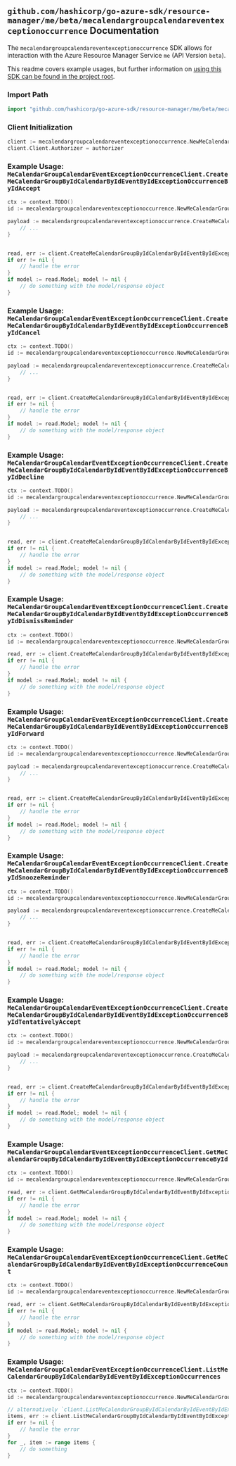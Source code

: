 
## `github.com/hashicorp/go-azure-sdk/resource-manager/me/beta/mecalendargroupcalendareventexceptionoccurrence` Documentation

The `mecalendargroupcalendareventexceptionoccurrence` SDK allows for interaction with the Azure Resource Manager Service `me` (API Version `beta`).

This readme covers example usages, but further information on [using this SDK can be found in the project root](https://github.com/hashicorp/go-azure-sdk/tree/main/docs).

### Import Path

```go
import "github.com/hashicorp/go-azure-sdk/resource-manager/me/beta/mecalendargroupcalendareventexceptionoccurrence"
```


### Client Initialization

```go
client := mecalendargroupcalendareventexceptionoccurrence.NewMeCalendarGroupCalendarEventExceptionOccurrenceClientWithBaseURI("https://management.azure.com")
client.Client.Authorizer = authorizer
```


### Example Usage: `MeCalendarGroupCalendarEventExceptionOccurrenceClient.CreateMeCalendarGroupByIdCalendarByIdEventByIdExceptionOccurrenceByIdAccept`

```go
ctx := context.TODO()
id := mecalendargroupcalendareventexceptionoccurrence.NewMeCalendarGroupCalendarEventExceptionOccurrenceID("calendarGroupIdValue", "calendarIdValue", "eventIdValue", "eventId1Value")

payload := mecalendargroupcalendareventexceptionoccurrence.CreateMeCalendarGroupByIdCalendarByIdEventByIdExceptionOccurrenceByIdAcceptRequest{
	// ...
}


read, err := client.CreateMeCalendarGroupByIdCalendarByIdEventByIdExceptionOccurrenceByIdAccept(ctx, id, payload)
if err != nil {
	// handle the error
}
if model := read.Model; model != nil {
	// do something with the model/response object
}
```


### Example Usage: `MeCalendarGroupCalendarEventExceptionOccurrenceClient.CreateMeCalendarGroupByIdCalendarByIdEventByIdExceptionOccurrenceByIdCancel`

```go
ctx := context.TODO()
id := mecalendargroupcalendareventexceptionoccurrence.NewMeCalendarGroupCalendarEventExceptionOccurrenceID("calendarGroupIdValue", "calendarIdValue", "eventIdValue", "eventId1Value")

payload := mecalendargroupcalendareventexceptionoccurrence.CreateMeCalendarGroupByIdCalendarByIdEventByIdExceptionOccurrenceByIdCancelRequest{
	// ...
}


read, err := client.CreateMeCalendarGroupByIdCalendarByIdEventByIdExceptionOccurrenceByIdCancel(ctx, id, payload)
if err != nil {
	// handle the error
}
if model := read.Model; model != nil {
	// do something with the model/response object
}
```


### Example Usage: `MeCalendarGroupCalendarEventExceptionOccurrenceClient.CreateMeCalendarGroupByIdCalendarByIdEventByIdExceptionOccurrenceByIdDecline`

```go
ctx := context.TODO()
id := mecalendargroupcalendareventexceptionoccurrence.NewMeCalendarGroupCalendarEventExceptionOccurrenceID("calendarGroupIdValue", "calendarIdValue", "eventIdValue", "eventId1Value")

payload := mecalendargroupcalendareventexceptionoccurrence.CreateMeCalendarGroupByIdCalendarByIdEventByIdExceptionOccurrenceByIdDeclineRequest{
	// ...
}


read, err := client.CreateMeCalendarGroupByIdCalendarByIdEventByIdExceptionOccurrenceByIdDecline(ctx, id, payload)
if err != nil {
	// handle the error
}
if model := read.Model; model != nil {
	// do something with the model/response object
}
```


### Example Usage: `MeCalendarGroupCalendarEventExceptionOccurrenceClient.CreateMeCalendarGroupByIdCalendarByIdEventByIdExceptionOccurrenceByIdDismissReminder`

```go
ctx := context.TODO()
id := mecalendargroupcalendareventexceptionoccurrence.NewMeCalendarGroupCalendarEventExceptionOccurrenceID("calendarGroupIdValue", "calendarIdValue", "eventIdValue", "eventId1Value")

read, err := client.CreateMeCalendarGroupByIdCalendarByIdEventByIdExceptionOccurrenceByIdDismissReminder(ctx, id)
if err != nil {
	// handle the error
}
if model := read.Model; model != nil {
	// do something with the model/response object
}
```


### Example Usage: `MeCalendarGroupCalendarEventExceptionOccurrenceClient.CreateMeCalendarGroupByIdCalendarByIdEventByIdExceptionOccurrenceByIdForward`

```go
ctx := context.TODO()
id := mecalendargroupcalendareventexceptionoccurrence.NewMeCalendarGroupCalendarEventExceptionOccurrenceID("calendarGroupIdValue", "calendarIdValue", "eventIdValue", "eventId1Value")

payload := mecalendargroupcalendareventexceptionoccurrence.CreateMeCalendarGroupByIdCalendarByIdEventByIdExceptionOccurrenceByIdForwardRequest{
	// ...
}


read, err := client.CreateMeCalendarGroupByIdCalendarByIdEventByIdExceptionOccurrenceByIdForward(ctx, id, payload)
if err != nil {
	// handle the error
}
if model := read.Model; model != nil {
	// do something with the model/response object
}
```


### Example Usage: `MeCalendarGroupCalendarEventExceptionOccurrenceClient.CreateMeCalendarGroupByIdCalendarByIdEventByIdExceptionOccurrenceByIdSnoozeReminder`

```go
ctx := context.TODO()
id := mecalendargroupcalendareventexceptionoccurrence.NewMeCalendarGroupCalendarEventExceptionOccurrenceID("calendarGroupIdValue", "calendarIdValue", "eventIdValue", "eventId1Value")

payload := mecalendargroupcalendareventexceptionoccurrence.CreateMeCalendarGroupByIdCalendarByIdEventByIdExceptionOccurrenceByIdSnoozeReminderRequest{
	// ...
}


read, err := client.CreateMeCalendarGroupByIdCalendarByIdEventByIdExceptionOccurrenceByIdSnoozeReminder(ctx, id, payload)
if err != nil {
	// handle the error
}
if model := read.Model; model != nil {
	// do something with the model/response object
}
```


### Example Usage: `MeCalendarGroupCalendarEventExceptionOccurrenceClient.CreateMeCalendarGroupByIdCalendarByIdEventByIdExceptionOccurrenceByIdTentativelyAccept`

```go
ctx := context.TODO()
id := mecalendargroupcalendareventexceptionoccurrence.NewMeCalendarGroupCalendarEventExceptionOccurrenceID("calendarGroupIdValue", "calendarIdValue", "eventIdValue", "eventId1Value")

payload := mecalendargroupcalendareventexceptionoccurrence.CreateMeCalendarGroupByIdCalendarByIdEventByIdExceptionOccurrenceByIdTentativelyAcceptRequest{
	// ...
}


read, err := client.CreateMeCalendarGroupByIdCalendarByIdEventByIdExceptionOccurrenceByIdTentativelyAccept(ctx, id, payload)
if err != nil {
	// handle the error
}
if model := read.Model; model != nil {
	// do something with the model/response object
}
```


### Example Usage: `MeCalendarGroupCalendarEventExceptionOccurrenceClient.GetMeCalendarGroupByIdCalendarByIdEventByIdExceptionOccurrenceById`

```go
ctx := context.TODO()
id := mecalendargroupcalendareventexceptionoccurrence.NewMeCalendarGroupCalendarEventExceptionOccurrenceID("calendarGroupIdValue", "calendarIdValue", "eventIdValue", "eventId1Value")

read, err := client.GetMeCalendarGroupByIdCalendarByIdEventByIdExceptionOccurrenceById(ctx, id)
if err != nil {
	// handle the error
}
if model := read.Model; model != nil {
	// do something with the model/response object
}
```


### Example Usage: `MeCalendarGroupCalendarEventExceptionOccurrenceClient.GetMeCalendarGroupByIdCalendarByIdEventByIdExceptionOccurrenceCount`

```go
ctx := context.TODO()
id := mecalendargroupcalendareventexceptionoccurrence.NewMeCalendarGroupCalendarEventID("calendarGroupIdValue", "calendarIdValue", "eventIdValue")

read, err := client.GetMeCalendarGroupByIdCalendarByIdEventByIdExceptionOccurrenceCount(ctx, id)
if err != nil {
	// handle the error
}
if model := read.Model; model != nil {
	// do something with the model/response object
}
```


### Example Usage: `MeCalendarGroupCalendarEventExceptionOccurrenceClient.ListMeCalendarGroupByIdCalendarByIdEventByIdExceptionOccurrences`

```go
ctx := context.TODO()
id := mecalendargroupcalendareventexceptionoccurrence.NewMeCalendarGroupCalendarEventID("calendarGroupIdValue", "calendarIdValue", "eventIdValue")

// alternatively `client.ListMeCalendarGroupByIdCalendarByIdEventByIdExceptionOccurrences(ctx, id)` can be used to do batched pagination
items, err := client.ListMeCalendarGroupByIdCalendarByIdEventByIdExceptionOccurrencesComplete(ctx, id)
if err != nil {
	// handle the error
}
for _, item := range items {
	// do something
}
```
